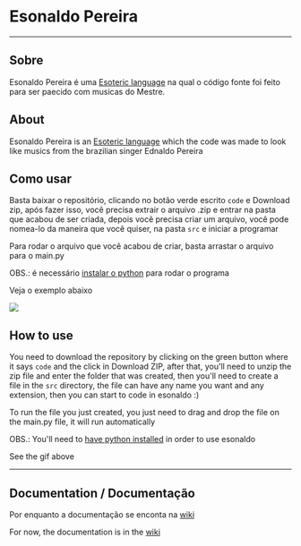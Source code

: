 # Esonaldo Pereira

-----

## Sobre

Esonaldo Pereira é uma [Esoteric language](https://esolangs.org/wiki/Esoteric_programming_language) na qual o código fonte foi feito para ser paecido com musicas do Mestre.

## About

Esonaldo Pereira is an [Esoteric language](https://esolangs.org/wiki/Esoteric_programming_language) which the code was made to look like musics from the brazilian singer Ednaldo Pereira

## Como usar

Basta baixar o repositório, clicando no botão verde escrito `code` e Download zip, após fazer isso, você precisa extrair o arquivo .zip e entrar na pasta que acabou de ser criada, depois você precisa criar um arquivo, você pode nomea-lo da maneira que você quiser, na pasta `src` e iniciar a programar

Para rodar o arquivo que você acabou de criar, basta arrastar o arquivo para o main.py

OBS.: é necessário [instalar o python](https://www.python.org/downloads/) para rodar o programa

Veja o exemplo abaixo

![](https://raw.githubusercontent.com/Luxs710/esonaldo-pereira/main/gifs/explaining.gif)

## How to use

You need to download the repository by clicking on the green button where it says `code` and the click in Download ZIP, after that, you'll need to unzip the zip file and enter the folder that was created, then you'll need to create a file in the `src` directory, the file can have any name you want and any extension, then you can start to code in esonaldo :)

To run the file you just created, you just need to drag and drop the file on the main.py file, it will run automatically

OBS.: You'll need to  [have python installed](https://www.python.org/downloads/) in order to use esonaldo

See the gif above

-----

## Documentation / Documentação

Por enquanto a documentação se enconta na [wiki](https://github.com/Luxs710/esonaldo-pereira/wiki)

For now, the documentation is in the [wiki](https://github.com/Luxs710/esonaldo-pereira/wiki)
